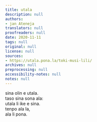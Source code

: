 ```yaml
---
title: utala
description: null
authors:
- jan Ateneja
translators: null
proofreaders: null
date: 2020-11-11
tags: null
original: null
license: null
sources:
- https://utala.pona.la/toki-musi-lili/
archives: null
preprocessing: null
accessibility-notes: null
notes: null
---
```


sina olin e utala.  
taso sina sona ala:  
utala li ike e sina.  
tenpo ala la,  
ala li pona.